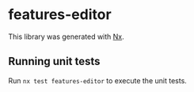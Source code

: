 # features-editor

This library was generated with [Nx](https://nx.dev).

## Running unit tests

Run `nx test features-editor` to execute the unit tests.
